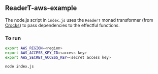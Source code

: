 ## ReaderT-aws-example

The node.js script in `index.js` uses the `ReaderT` monad transformer (from 
[Crocks](https://crocks.dev/docs/crocks/ReaderT.html)) to pass dependencies to the effectful functions.

### To run

```bash
export AWS_REGION=<region>
export AWS_ACCESS_KEY_ID=<access key>
export AWS_SECRET_ACCESS_KEY=<secret access key>

node index.js
```